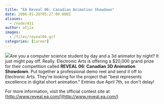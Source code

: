 ```yaml
---
title: "EA Reveal 06: Canadian Animation Showdown"
date: 2006-01-26T05:27:00.000Z
aliases:
  - /node/411
author: atjia
images:
  - /files/reveal06.gif
categories: [Career]
---
```


![](/files/reveal06.gif)Are you a computer science student by day and a 3d animator by night? It just might pay off. Really. Electronic Arts is offering a $20,000 grand prize for their competition called **REVEAL 06: Canadian 3D Animation Showdown**. Put together a professional demo reel and send it off to Electronic Arts. They're looking for the project that "best represents excellence in digital short animation." Entries due April 7th, so don't delay!

For more information, visit the official contest site at [http://www.reveal.ea.com/](http://www.reveal.ea.com/)

